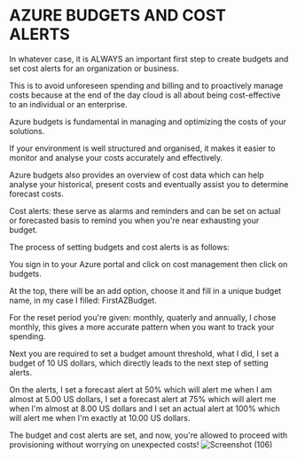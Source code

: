 # AZURE BUDGETS AND COST ALERTS

In whatever case, it is ALWAYS an important first step to create budgets and set cost alerts for an organization or business.

This is to avoid unforeseen spending and billing and to proactively manage costs because at the end of the day cloud is all about
being cost-effective to an individual or an enterprise.

Azure budgets is fundamental in managing and optimizing the costs of your solutions.

If your environment is well structured and organised, it makes it easier to monitor and analyse your costs accurately and effectively.

Azure budgets also provides an overview of cost data which can help analyse your historical, present costs and eventually assist you to determine 
forecast costs.

Cost alerts: these serve as alarms and reminders and can be set on actual or forecasted basis to remind you when you're near exhausting your budget.

The process of setting budgets and cost alerts is as follows:

You sign in to your Azure portal and click on cost management then click on budgets.

At the top, there will be an add option, choose it and fill in a unique budget name, in my case I filled: FirstAZBudget.

For the reset period you're given: monthly, quaterly and annually, I chose monthly, this gives a more accurate pattern when you want to track your
spending.

Next you are required to set a budget amount threshold, what I did, I set a budget of 10 US dollars, which directly leads to the next step of setting alerts.

On the alerts, I set a forecast alert at 50%  which will alert me when I am almost at 5.00 US dollars, I set a forecast alert at 75%  which will
alert me when I'm almost at 8.00 US dollars and I set an actual alert at 100% which will alert me when I'm exactly at 10.00 US dollars. 

The budget and cost alerts are set, and now, you're allowed to proceed with provisioning without worrying on unexpected costs!
![Screenshot (106)](https://user-images.githubusercontent.com/113304497/191712892-0afcbd59-077b-42bd-9928-a27102621e48.png)
